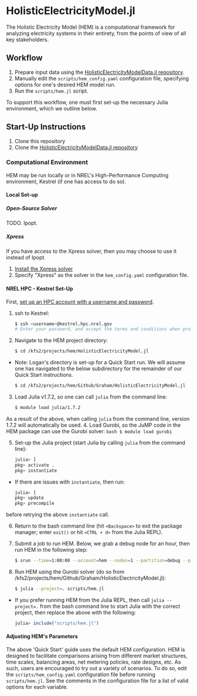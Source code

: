 # HolisticElectricityModel.jl

The Holistic Electricity Model (HEM) is a computational framework for analyzing electricity systems in their entirety, from the points of view of all key stakeholders.

## Workflow

1. Prepare input data using the [HolisticElectricityModelData.jl repository](https://github.nrel.gov/HEM/HolisticElectricityModelData.jl).
2. Manually edit the `scripts/hem_config.yaml` configuration file, specifying options for one's desired HEM model run.
3. Run the `scripts/hem.jl` script.

To support this workflow, one must first set-up the necessary Julia environment, which we outline below.

## Start-Up Instructions

1. Clone this repository
2. Clone the [HolisticElectricityModelData.jl repository](https://github.nrel.gov/HEM/HolisticElectricityModelData.jl)

### Computational Environment
HEM may be run locally or in NREL's High-Performance Computing environment, Kestrel (if one has access to do so).

#### Local Set-up
##### Open-Source Solver
TODO. Ipopt.

##### Xpress
If you have access to the Xpress solver, then you may choose to use it instead of Ipopt.
1. [Install the Xpress solver](https://github.nrel.gov/dcutler/fico-xpress)
2. Specify "Xpress" as the solver in the `hem_config.yaml` configuration file.

#### NREL HPC - Kestrel Set-Up
First, [set up an HPC account with a username and password](https://www.nrel.gov/hpc/user-accounts.html).

1. ssh to Kestrel:
    ```bash
    $ ssh <username>@kestrel.hpc.nrel.gov
    # Enter your password, and accept the terms and conditions when prompted to do so.
    ```
2. Navigate to the HEM project directory:
    ```bash
    $ cd /kfs2/projects/hem/HolisticElectricityModel.jl
    ```
- Note: Logan's directory is set-up for a Quick Start run. We will assume one has navigated to the below subdirectory for the remainder of our Quick Start instructions.
    ```bash
    $ cd /kfs2/projects/hem/Github/Graham/HolisticElectricityModel.jl
    ```

3. Load Julia v1.7.2, so one can call `julia` from the command line:
    ```bash
    $ module load julia/1.7.2
    ```
As a result of the above, when calling `julia` from the command line, version 1.7.2 will automatically be used.
4. Load Gurobi, so the JuMP code in the HEM package can use the Gurobi solver:
    ```bash
    $ module load gurobi
    ```

5. Set-up the Julia project (start Julia by calling `julia` from the command line):
    ```julia
    julia> ]
    pkg> activate .
    pkg> instantiate
    ```

- If there are issues with `instantiate`, then run:
    ```julia
    julia> ]
    pkg> update
    pkg> precompile
    ```
before retrying the above `instantiate` call.

6. Return to the bash command line (hit `<Backspace>` to exit the package manager; enter `exit()` or hit `<CTRL + d>` from the Julia REPL).

7. Submit a job to run HEM. Below, we grab a debug node for an hour, then run HEM in the following step:
    ```bash
    $ srun --time=1:00:00 --account=hem --nodes=1 --partition=debug --pty $SHELL
    ```

8. Run HEM using the Gurobi solver (do so from /kfs2/projects/hem/Github/Graham/HolisticElectricityModel.jl):
    ```bash
    $ julia --project=. scripts/hem.jl
    ```
- If you prefer running HEM from the Julia REPL, then call `julia --project=.` from the bash command line to start Julia with the correct project, then replace the above with the following:
    ```julia
    julia> include("scripts/hem.jl")
    ```

#### Adjusting HEM's Parameters
The above 'Quick Start' guide uses the default HEM configuration. HEM is designed to facilitate comparisons arising from different market structures, time scales, balancing areas, net metering policies, rate designs, etc. As such, users are encouraged to try out a variety of scenarios. To do so, edit the `scripts/hem_config.yaml` configuration file before running `scripts/hem.jl`. See the comments in the configuration file for a list of valid options for each variable.

